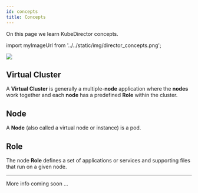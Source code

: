 ```yaml
---
id: concepts 
title: Concepts
---
```


On this page we learn KubeDirector concepts.

import myImageUrl from '../../static/img/director_concepts.png';

<img src={myImageUrl}/>


## Virtual Cluster

A **Virtual Cluster** is generally a multiple-**node** application where the **nodes** work together and each **node** has a predefined **Role** within the cluster.

## Node

A **Node** (also called a virtual node or instance) is a pod.

## Role

The node **Role** defines a set of applications or services and supporting files that run on a given node.

---

More info coming soon ...
